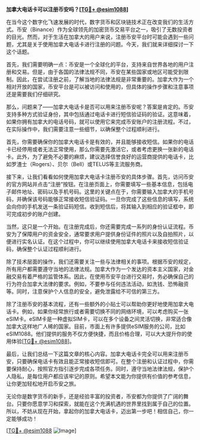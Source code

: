 **加拿大电话卡可以注册币安吗？[[TG💪+ @esim1088](https://t.me/s/esim1088)]**

在当今这个数字化飞速发展的时代，数字货币和区块链技术正在改变我们的生活方式。币安（Binance）作为全球领先的加密货币交易平台之一，吸引了无数投资者的目光。然而，对于生活在加拿大的用户来说，注册币安平台时可能会遇到一些问题，尤其是关于使用加拿大电话卡进行注册的问题。今天，我们就来详细探讨一下这个话题。

首先，我们需要明确一点：币安是一个全球化的平台，支持来自世界各地的用户注册和交易。但是，由于各国的法律法规不同，币安在某些国家或地区可能受到限制。因此，在尝试注册之前，了解当地的法律法规是非常重要的。加拿大作为一个相对开放的国家，币安平台是可以被访问和使用的，但具体的操作步骤和注意事项还是需要我们仔细研究。

那么，问题来了——加拿大电话卡是否可以用来注册币安呢？答案是肯定的。币安支持多种方式验证身份，其中包括通过电话卡进行短信验证码的验证。这意味着，如果你拥有加拿大的电话号码，就可以使用它来完成币安账户的注册流程。不过，在实际操作中，我们需要注意一些细节，以确保整个过程顺利进行。

首先，你需要确保你的加拿大电话卡是有效的，并且能够接收短信。如果你的电话卡已经停用或者无法正常使用，那么你需要先激活它，或者考虑更换一张新的电话卡。此外，为了避免不必要的麻烦，建议选择信誉良好的运营商提供的电话卡，比如罗渣士（Rogers）、贝尔（Bell）或TELUS等主流服务商。

接下来，让我们看看如何使用加拿大电话卡注册币安的具体步骤。首先，访问币安的官方网站并点击“注册”按钮。在注册页面上，你需要填写一些基本信息，包括电子邮件地址、密码以及手机号码。这里的关键点在于，你需要输入加拿大的手机号码，并确保该号码能够正常接收短信验证码。一旦你完成了这些信息的填写，系统会向你的手机发送一条验证码短信。收到短信后，将其输入到相应的验证框中，即可完成初步的账户创建。

当然，这只是一个开始。在注册完成后，你还需要完成一系列的身份认证流程。币安为了保障用户的资金安全，通常要求用户提供身份证件的照片以及自拍照片，以便进行实名认证。在这个过程中，你可以继续使用加拿大电话卡来接收短信验证码，确保整个认证过程顺利进行。

除了技术层面的操作，我们还需要关注一些与法律相关的事项。根据币安的规定，所有用户都需要遵守当地的法律法规。加拿大作为一个发达的资本主义国家，对金融交易有着严格的监管体系。因此，在使用币安平台进行交易时，务必确保自己的行为符合加拿大法律的要求。例如，不要参与任何违法活动，如洗钱、恐怖融资等。同时，注意保护个人信息的安全，避免泄露给不可信的第三方。

除了注册币安的基本流程，还有一些额外的小贴士可以帮助你更好地使用加拿大电话卡。例如，如果你经常旅行或者需要切换不同的网络环境，可以考虑购买一张eSIM卡。eSIM卡是一种虚拟SIM卡，可以在多个设备之间灵活切换，非常适合像加拿大这样地广人稀的国家。目前，市面上有许多提供eSIM服务的公司，比如eSIM1088。他们提供的服务不仅方便快捷，而且价格合理，可以大大提升你的使用体验[[TG💪+ @esim1088](https://t.me/s/esim1088)]。

最后，让我们总结一下这篇文章的核心内容。加拿大电话卡完全可以用来注册币安，只要确保电话卡有效且能正常接收短信即可。在整个注册和认证过程中，你需要保持耐心，按照官方指引逐步完成各项任务。同时，遵守当地法律法规，保护个人隐私，是每位用户都应该牢记的原则。希望本文能为你提供有价值的参考信息，让你更加轻松地开启币安之旅。

无论你是数字货币的新手，还是经验丰富的投资者，币安都为你提供了广阔的舞台。只要你愿意学习和探索，就能在这个充满机遇的世界里找到属于自己的位置。所以，不妨从现在开始，拿起你的加拿大电话卡，迈出第一步吧！相信自己，你一定能够成功！

[[TG💪+ @esim1088](https://t.me/s/esim1088) ![Image](https://i.postimg.cc/4NQfJmqS/Snipaste-2025-05-13-00-14-12.png)]